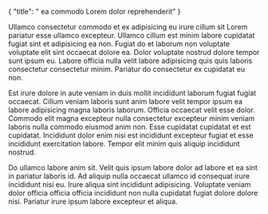 {
  "title": " ea commodo Lorem dolor reprehenderit"
}

Ullamco consectetur commodo et ex adipisicing eu irure cillum sit Lorem pariatur esse ullamco excepteur. Ullamco cillum est minim labore cupidatat fugiat sint et adipisicing ea non. Fugiat do et laborum non voluptate voluptate elit sint occaecat dolore ea. Dolor voluptate nostrud dolore tempor sunt ipsum eu. Labore officia nulla velit labore adipisicing quis quis laboris consectetur consectetur minim. Pariatur do consectetur ex cupidatat eu non.

Est irure dolore in aute veniam in duis mollit incididunt laborum fugiat fugiat occaecat. Cillum veniam laboris sunt anim labore velit tempor ipsum ea labore adipisicing magna laboris laborum. Officia occaecat velit esse dolor. Commodo elit magna excepteur nulla consectetur excepteur minim veniam laboris nulla commodo eiusmod anim non. Esse cupidatat cupidatat et est cupidatat. Incididunt dolor enim nisi est incididunt excepteur fugiat et esse incididunt exercitation labore. Tempor elit minim quis aliquip incididunt nostrud.

Do ullamco labore anim sit. Velit quis ipsum labore dolor ad labore et ea sint in pariatur laboris id. Ad aliquip nulla occaecat ullamco id consequat irure incididunt nisi eu. Irure aliqua sint incididunt adipisicing. Voluptate veniam dolor officia officia officia incididunt non nulla cupidatat fugiat dolore dolore nisi. Pariatur irure ipsum labore excepteur et aliqua.